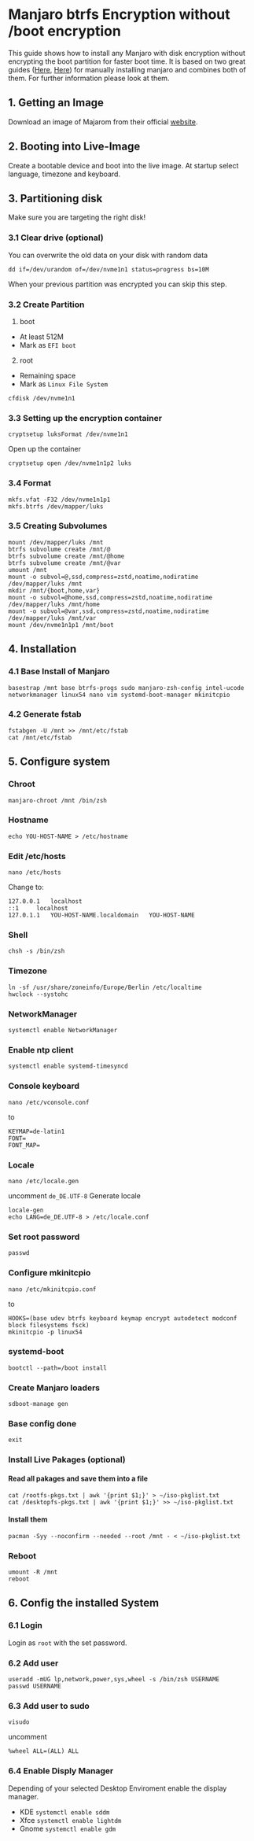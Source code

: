 # Manjaro btrfs Encryption without /boot encryption
This guide shows how to install any Manjaro with disk encryption without encrypting the boot partition for faster boot time.
It is based on two great guides ([Here](https://forum.manjaro.org/t/root-tip-do-a-manual-manjaro-installation/12507), [Here](https://archived.forum.manjaro.org/t/howto-install-manjaro-using-uefi-systemd-boot-luks-and-btrfs/116534)) for manually installing manjaro and combines both of them. For further information please look at them.

## 1. Getting an Image
Download an image of Majarom from their official [website](https://manjaro.org/).

## 2. Booting into Live-Image
Create a bootable device and boot into the live image. At startup select language, timezone and keyboard.

## 3. Partitioning disk
Make sure you are targeting the right disk!
### 3.1 Clear drive (optional)
You can overwrite the old data on your disk with random data
```
dd if=/dev/urandom of=/dev/nvme1n1 status=progress bs=10M
```
When your previous partition was encrypted you can skip this step.
### 3.2 Create Partition
1. boot
* At least 512M
* Mark as `EFI boot`
2. root
* Remaining space
* Mark as `Linux File System`

```
cfdisk /dev/nvme1n1
```
### 3.3 Setting up the encryption container
```
cryptsetup luksFormat /dev/nvme1n1
```
Open up the container
```
cryptsetup open /dev/nvme1n1p2 luks
```
### 3.4 Format
```
mkfs.vfat -F32 /dev/nvme1n1p1
mkfs.btrfs /dev/mapper/luks
```
### 3.5 Creating Subvolumes
```
mount /dev/mapper/luks /mnt
btrfs subvolume create /mnt/@
btrfs subvolume create /mnt/@home
btrfs subvolume create /mnt/@var
umount /mnt
mount -o subvol=@,ssd,compress=zstd,noatime,nodiratime /dev/mapper/luks /mnt
mkdir /mnt/{boot,home,var}
mount -o subvol=@home,ssd,compress=zstd,noatime,nodiratime /dev/mapper/luks /mnt/home
mount -o subvol=@var,ssd,compress=zstd,noatime,nodiratime /dev/mapper/luks /mnt/var
mount /dev/nvme1n1p1 /mnt/boot
```

## 4. Installation
### 4.1 Base Install of Manjaro
```
basestrap /mnt base btrfs-progs sudo manjaro-zsh-config intel-ucode networkmanager linux54 nano vim systemd-boot-manager mkinitcpio
```
### 4.2 Generate fstab
```
fstabgen -U /mnt >> /mnt/etc/fstab
cat /mnt/etc/fstab
```

## 5. Configure system
### Chroot
```
manjaro-chroot /mnt /bin/zsh
```
### Hostname
```
echo YOU-HOST-NAME > /etc/hostname
```
### Edit /etc/hosts
```
nano /etc/hosts
```
Change to:
```
127.0.0.1   localhost
::1     localhost
127.0.1.1   YOU-HOST-NAME.localdomain   YOU-HOST-NAME
```
### Shell
```
chsh -s /bin/zsh
```
### Timezone
```
ln -sf /usr/share/zoneinfo/Europe/Berlin /etc/localtime
hwclock --systohc
```
### NetworkManager
```
systemctl enable NetworkManager
```
### Enable ntp client
```
systemctl enable systemd-timesyncd
```
### Console keyboard
```
nano /etc/vconsole.conf
```
to
```
KEYMAP=de-latin1
FONT=
FONT_MAP=
```
### Locale
```
nano /etc/locale.gen
```
uncomment `de_DE.UTF-8`
Generate locale
```
locale-gen
echo LANG=de_DE.UTF-8 > /etc/locale.conf
```
### Set root password
```
passwd
```
### Configure mkinitcpio
```
nano /etc/mkinitcpio.conf
```
to
```
HOOKS=(base udev btrfs keyboard keymap encrypt autodetect modconf block filesystems fsck)
mkinitcpio -p linux54
```
### systemd-boot
```
bootctl --path=/boot install
```
### Create Manjaro loaders
```
sdboot-manage gen
```
### Base config done
```
exit
```
### Install Live Pakages (optional)
#### Read all pakages and save them into a file
```
cat /rootfs-pkgs.txt | awk '{print $1;}' > ~/iso-pkglist.txt
cat /desktopfs-pkgs.txt | awk '{print $1;}' >> ~/iso-pkglist.txt
```
#### Install them
```
pacman -Syy --noconfirm --needed --root /mnt - < ~/iso-pkglist.txt
```
### Reboot
```
umount -R /mnt
reboot
```
## 6. Config the installed System
### 6.1 Login
Login as `root` with the set password.
### 6.2 Add user
```
useradd -mUG lp,network,power,sys,wheel -s /bin/zsh USERNAME
passwd USERNAME
```
### 6.3 Add user to sudo
```
visudo
```
uncomment
```
%wheel ALL=(ALL) ALL
```
### 6.4 Enable Disply Manager
Depending of your selected Desktop Enviroment enable the display manager.
* KDE `systemctl enable sddm`
* Xfce `systemctl enable lightdm`
* Gnome `systemctl enable gdm`





